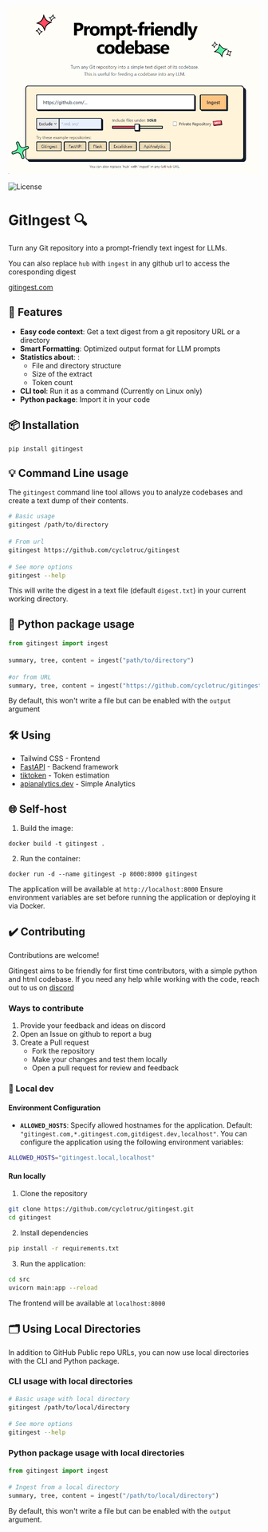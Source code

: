 [![Image](./docs/frontpage.png "GitIngest main page")](https://gitingest.com/)

![License](https://img.shields.io/badge/license-MIT-blue.svg)

# GitIngest 🔍
Turn any Git repository into a prompt-friendly text ingest for LLMs.

You can also replace `hub` with `ingest` in any github url to access the coresponding digest

[gitingest.com](https://gitingest.com/) 


## 🚀 Features

- **Easy code context**: Get a text digest from a git repository URL or a directory
- **Smart Formatting**: Optimized output format for LLM prompts
- **Statistics about**: :
  - File and directory structure
  - Size of the extract
  - Token count  
- **CLI tool**: Run it as a command (Currently on Linux only)
- **Python package**: Import it in your code


## 📦 Installation

```
pip install gitingest
```


## 💡 Command Line usage

The `gitingest` command line tool allows you to analyze codebases and create a text dump of their contents.

```bash
# Basic usage
gitingest /path/to/directory

# From url
gitingest https://github.com/cyclotruc/gitingest

# See more options
gitingest --help
```

This will write the digest in a text file (default `digest.txt`) in your current working directory.


## 🐛 Python package usage


```python
from gitingest import ingest

summary, tree, content = ingest("path/to/directory")

#or from URL
summary, tree, content = ingest("https://github.com/cyclotruc/gitingest")
```

By default, this won't write a file but can be enabled with the `output` argument


## 🛠️ Using
- Tailwind CSS - Frontend
- [FastAPI](https://github.com/fastapi/fastapi) - Backend framework
- [tiktoken](https://github.com/openai/tiktoken) - Token estimation
- [apianalytics.dev](https://www.apianalytics.dev/) - Simple Analytics


## 🌐 Self-host 
1. Build the image:
```
docker build -t gitingest .
```

2. Run the container:
```
docker run -d --name gitingest -p 8000:8000 gitingest
```
The application will be available at `http://localhost:8000`
Ensure environment variables are set before running the application or deploying it via Docker.

## ✔️ Contributing

Contributions are welcome! 

Gitingest aims to be friendly for first time contributors, with a simple python and html codebase. If you need any help while working with the code, reach out to us on [discord](https://discord.com/invite/zerRaGK9EC)

### Ways to contribute 

1. Provide your feedback and ideas on discord
2. Open an Issue on github to report a bug 
2. Create a Pull request
   - Fork the repository
   - Make your changes and test them locally
   - Open a pull request for review and feedback

### 🔧 Local dev

####  Environment Configuration
- **`ALLOWED_HOSTS`**: Specify allowed hostnames for the application. Default: `"gitingest.com,*.gitingest.com,gitdigest.dev,localhost"`.
You can configure the application using the following environment variables:

```bash
ALLOWED_HOSTS="gitingest.local,localhost"
```

#### Run locally
1. Clone the repository 
```bash
git clone https://github.com/cyclotruc/gitingest.git
cd gitingest
```

2. Install dependencies
```bash
pip install -r requirements.txt
```

3. Run the application:
```bash
cd src
uvicorn main:app --reload
```

The frontend will be available at `localhost:8000` 

## 🗂️ Using Local Directories

In addition to GitHub Public repo URLs, you can now use local directories with the CLI and Python package.

### CLI usage with local directories

```bash
# Basic usage with local directory
gitingest /path/to/local/directory

# See more options
gitingest --help
```

### Python package usage with local directories

```python
from gitingest import ingest

# Ingest from a local directory
summary, tree, content = ingest("/path/to/local/directory")
```

By default, this won't write a file but can be enabled with the `output` argument.
